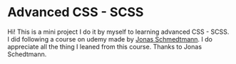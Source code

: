 # Advanced CSS - SCSS

Hi! This is a mini project I do it by myself to learning advanced CSS - SCSS. I did following a course on udemy made by [Jonas Schmedtmann](https://www.udemy.com/user/jonasschmedtmann/). I do appreciate all the thing I leaned from this course. Thanks to Jonas Schedtmann.

